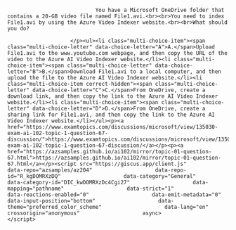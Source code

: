 <p class="card-text">
							
								You have a Microsoft OneDrive folder that contains a 20-GB video file named File1.avi.<br><br>You need to index File1.avi by using the Azure Video Indexer website.<br><br>What should you do?
							
						</p><ul><li class="multi-choice-item"><span class="multi-choice-letter" data-choice-letter="A">A.</span>Upload File1.avi to the www.youtube.com webpage, and then copy the URL of the video to the Azure AI Video Indexer website.</li><li class="multi-choice-item"><span class="multi-choice-letter" data-choice-letter="B">B.</span>Download File1.avi to a local computer, and then upload the file to the Azure AI Video Indexer website.</li><li class="multi-choice-item correct-hidden"><span class="multi-choice-letter" data-choice-letter="C">C.</span>From OneDrive, create a download link, and then copy the link to the Azure AI Video Indexer website.</li><li class="multi-choice-item"><span class="multi-choice-letter" data-choice-letter="D">D.</span>From OneDrive, create a sharing link for File1.avi, and then copy the link to the Azure AI Video Indexer website.</li></ul><p><a href="https://www.examtopics.com/discussions/microsoft/view/135030-exam-ai-102-topic-1-question-67-discussion/">https://www.examtopics.com/discussions/microsoft/view/135030-exam-ai-102-topic-1-question-67-discussion/</a></p><p><a href="https://azsamples.github.io/ai102/mirror/topic-01-question-67.html">https://azsamples.github.io/ai102/mirror/topic-01-question-67.html</a></p><script src="https://giscus.app/client.js"                    data-repo="azsamples/az204"                    data-repo-id="R_kgDOMRXzDQ"                    data-category="General"                    data-category-id="DIC_kwDOMRXzDc4Cgi27"                    data-mapping="pathname"                    data-strict="1"                    data-reactions-enabled="0"                    data-emit-metadata="0"                    data-input-position="bottom"                    data-theme="preferred_color_scheme"                    data-lang="en"                    crossorigin="anonymous"                    async>                    </script>